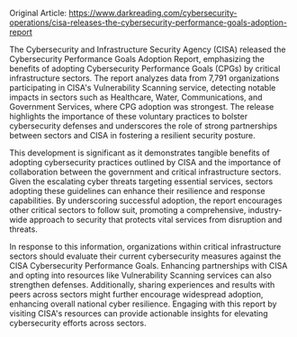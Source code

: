Original Article: https://www.darkreading.com/cybersecurity-operations/cisa-releases-the-cybersecurity-performance-goals-adoption-report

The Cybersecurity and Infrastructure Security Agency (CISA) released the Cybersecurity Performance Goals Adoption Report, emphasizing the benefits of adopting Cybersecurity Performance Goals (CPGs) by critical infrastructure sectors. The report analyzes data from 7,791 organizations participating in CISA's Vulnerability Scanning service, detecting notable impacts in sectors such as Healthcare, Water, Communications, and Government Services, where CPG adoption was strongest. The release highlights the importance of these voluntary practices to bolster cybersecurity defenses and underscores the role of strong partnerships between sectors and CISA in fostering a resilient security posture.

This development is significant as it demonstrates tangible benefits of adopting cybersecurity practices outlined by CISA and the importance of collaboration between the government and critical infrastructure sectors. Given the escalating cyber threats targeting essential services, sectors adopting these guidelines can enhance their resilience and response capabilities. By underscoring successful adoption, the report encourages other critical sectors to follow suit, promoting a comprehensive, industry-wide approach to security that protects vital services from disruption and threats.

In response to this information, organizations within critical infrastructure sectors should evaluate their current cybersecurity measures against the CISA Cybersecurity Performance Goals. Enhancing partnerships with CISA and opting into resources like Vulnerability Scanning services can also strengthen defenses. Additionally, sharing experiences and results with peers across sectors might further encourage widespread adoption, enhancing overall national cyber resilience. Engaging with this report by visiting CISA's resources can provide actionable insights for elevating cybersecurity efforts across sectors.